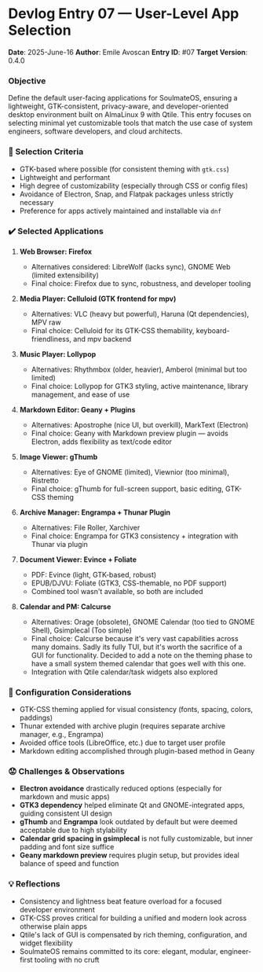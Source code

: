 # Devlog Entry 07 — User-Level App Selection

**Date**: 2025-June-16
**Author**: Emile Avoscan
**Entry ID**: #07
**Target Version**: 0.4.0

### Objective

Define the default user-facing applications for SoulmateOS, ensuring a lightweight, GTK-consistent, privacy-aware, and developer-oriented desktop environment built on AlmaLinux 9 with Qtile. This entry focuses on selecting minimal yet customizable tools that match the use case of system engineers, software developers, and cloud architects.

### 🔧 Selection Criteria

* GTK-based where possible (for consistent theming with `gtk.css`)
* Lightweight and performant
* High degree of customizability (especially through CSS or config files)
* Avoidance of Electron, Snap, and Flatpak packages unless strictly necessary
* Preference for apps actively maintained and installable via `dnf`

### ✔️ Selected Applications

1. **Web Browser: Firefox**

   * Alternatives considered: LibreWolf (lacks sync), GNOME Web (limited extensibility)
   * Final choice: Firefox due to sync, robustness, and developer tooling

2. **Media Player: Celluloid (GTK frontend for mpv)**

   * Alternatives: VLC (heavy but powerful), Haruna (Qt dependencies), MPV raw
   * Final choice: Celluloid for its GTK-CSS themability, keyboard-friendliness, and mpv backend

3. **Music Player: Lollypop**

   * Alternatives: Rhythmbox (older, heavier), Amberol (minimal but too limited)
   * Final choice: Lollypop for GTK3 styling, active maintenance, library management, and ease of use

4. **Markdown Editor: Geany + Plugins**

   * Alternatives: Apostrophe (nice UI, but overkill), MarkText (Electron)
   * Final choice: Geany with Markdown preview plugin — avoids Electron, adds flexibility as text/code editor

5. **Image Viewer: gThumb**

   * Alternatives: Eye of GNOME (limited), Viewnior (too minimal), Ristretto
   * Final choice: gThumb for full-screen support, basic editing, GTK-CSS theming

6. **Archive Manager: Engrampa + Thunar Plugin**

   * Alternatives: File Roller, Xarchiver
   * Final choice: Engrampa for GTK3 consistency + integration with Thunar via plugin

7. **Document Viewer: Evince + Foliate**

   * PDF: Evince (light, GTK-based, robust)
   * EPUB/DJVU: Foliate (GTK3, CSS-themable, no PDF support)
   * Combined tool wasn't available, so both are included

8. **Calendar and PM: Calcurse**

   * Alternatives: Orage (obsolete), GNOME Calendar (too tied to GNOME Shell), Gsimplecal (Too simple)
   * Final choice: Calcurse because it's very vast capabilities across many domains. Sadly its fully TUI, but it's worth the sacrifice of a GUI for functionality. Decided to add a note on the theming phase to have a small system themed calendar that goes well with this one. 
   * Integration with Qtile calendar/task widgets also explored

### 🔧 Configuration Considerations

* GTK-CSS theming applied for visual consistency (fonts, spacing, colors, paddings)
* Thunar extended with archive plugin (requires separate archive manager, e.g., Engrampa)
* Avoided office tools (LibreOffice, etc.) due to target user profile
* Markdown editing accomplished through plugin-based method in Geany

### 😟 Challenges & Observations

* **Electron avoidance** drastically reduced options (especially for markdown and music apps)
* **GTK3 dependency** helped eliminate Qt and GNOME-integrated apps, guiding consistent UI design
* **gThumb** and **Engrampa** look outdated by default but were deemed acceptable due to high stylability
* **Calendar grid spacing in gsimplecal** is not fully customizable, but inner padding and font size suffice
* **Geany markdown preview** requires plugin setup, but provides ideal balance of speed and function

### 💡 Reflections

* Consistency and lightness beat feature overload for a focused developer environment
* GTK-CSS proves critical for building a unified and modern look across otherwise plain apps
* Qtile's lack of GUI is compensated by rich theming, configuration, and widget flexibility
* SoulmateOS remains committed to its core: elegant, modular, engineer-first tooling with no cruft
